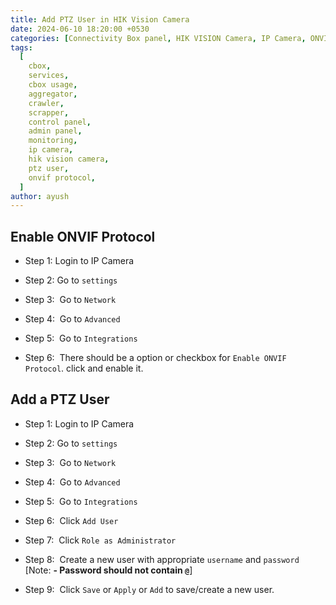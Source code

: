 ```yaml
---
title: Add PTZ User in HIK Vision Camera
date: 2024-06-10 18:20:00 +0530
categories: [Connectivity Box panel, HIK VISION Camera, IP Camera, ONVIF]
tags:
  [
    cbox,
    services,
    cbox usage,
    aggregator,
    crawler,
    scrapper,
    control panel,
    admin panel,
    monitoring,
    ip camera,
    hik vision camera,
    ptz user,
    onvif protocol,
  ]
author: ayush
---
```


## Enable ONVIF Protocol

- Step 1: Login to IP Camera

- Step 2: Go to `settings`

- Step 3:  Go to `Network`

- Step 4:  Go to `Advanced`

- Step 5:  Go to `Integrations`

- Step 6:  There should be a option or checkbox for `Enable ONVIF Protocol`. click and enable it.

## Add a PTZ User

- Step 1: Login to IP Camera

- Step 2: Go to `settings`

- Step 3:  Go to `Network`

- Step 4:  Go to `Advanced`

- Step 5:  Go to `Integrations`

- Step 6:  Click `Add User`

- Step 7:  Click `Role as Administrator`

- Step 8:  Create a new user with appropriate `username` and `password`
  <br/> [Note: **- Password should not contain `@`**]

- Step 9:  Click `Save` or `Apply` or `Add` to save/create a new user.
